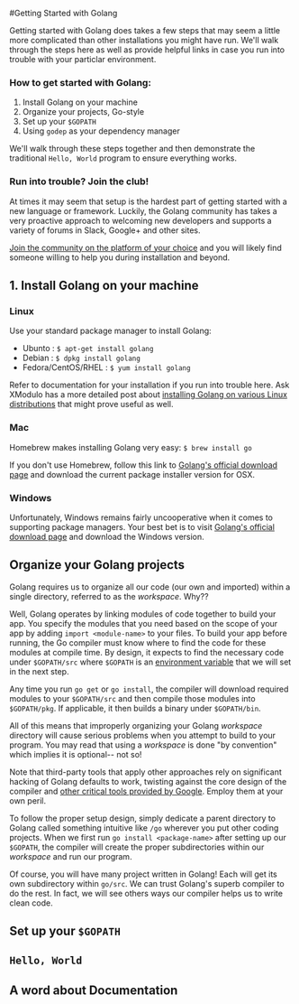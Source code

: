 #Getting Started with Golang

Getting started with Golang does takes a few steps that may seem a little more complicated than other installations you might have run. We'll walk through the steps here as well as provide helpful links in case you run into trouble with your particlar environment. 

### How to get started with Golang:

1. Install Golang on your machine
2. Organize your projects, Go-style
3. Set up your `$GOPATH`
4. Using `godep` as your dependency manager
 
We'll walk through these steps together and then demonstrate the traditional `Hello, World` program to ensure everything works.

### Run into trouble? Join the club!
At times it may seem that setup is the hardest part of getting started with a new language or framework. Luckily, the Golang community has takes a very proactive approach to welcoming new developers and supports a variety of forums in Slack, Google+ and other sites. 

[Join the community on the platform of your choice](https://golang.org/help/) and you will likely find someone willing to help you during installation and beyond.

## 1. Install Golang on your machine

### Linux
Use your standard package manager to install Golang:
* Ubunto : `$ apt-get install golang`
* Debian : `$ dpkg install golang`
* Fedora/CentOS/RHEL : `$ yum install golang`

Refer to documentation for your installation if you run into trouble here. Ask XModulo has a more detailed post about [installing Golang on various Linux distributions](http://ask.xmodulo.com/install-go-language-linux.html) that might prove useful as well.

### Mac
Homebrew makes installing Golang very easy:
`$ brew install go`

If you don't use Homebrew, follow this link to [Golang's official download page](https://golang.org/dl/) and download the current package installer version for OSX.  

### Windows
Unfortunately, Windows remains fairly uncooperative when it comes to supporting package managers. Your best bet is to visit [Golang's official download page](https://golang.org/dl/) and download the Windows version. 

## Organize your Golang projects

Golang requires us to organize all our code (our own and imported) within a single directory, referred to as the _workspace_. 
Why??

Well, Golang operates by linking modules of code together to build your app. You specify the modules that you need based on the scope of your app by adding `import <module-name>` to your files. To build your app before running, the Go compiler must know where to find the code for these modules at compile time. By design, it expects to find the necessary code under `$GOPATH/src` where `$GOPATH` is an [environment variable](https://www.gnu.org/software/bash/manual/html_node/Shell-Parameter-Expansion.html) that we will set in the next step.

Any time you run `go get` or `go install`, the compiler will download required modules to your `$GOPATH/src` and then compile those modules into `$GOPATH/pkg`. If applicable, it then builds a binary under `$GOPATH/bin`.

All of this means that improperly organizing your Golang _workspace_ directory will cause serious problems when you attempt to build to your program. You may read that using a _workspace_ is done "by convention" which implies it is optional-- not so! 

Note that third-party tools that apply other approaches rely on significant hacking of Golang defaults to work, twisting against the core design of the compiler and [other critical tools provided by Google](https://github.com/golang/tools). Employ them at your own peril.

To follow the proper setup design, simply dedicate a parent directory to Golang called something intuitive like `/go` wherever you put other coding projects. When we first run `go install <package-name>` after setting up our `$GOPATH`, the compiler will create the proper subdirectories within our _workspace_ and run our program.

Of course, you will have many project written in Golang! Each will get its own subdirectory within `go/src`. We can trust Golang's superb compiler to do the rest. In fact, we will see others ways our compiler helps us to write clean code.   

## Set up your `$GOPATH`

## `Hello, World`

## A word about Documentation
